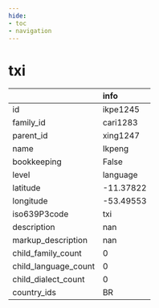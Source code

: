 ```yaml
---
hide:
- toc
- navigation
---
```

# txi
|                      | info      |
|:---------------------|:----------|
| id                   | ikpe1245  |
| family_id            | cari1283  |
| parent_id            | xing1247  |
| name                 | Ikpeng    |
| bookkeeping          | False     |
| level                | language  |
| latitude             | -11.37822 |
| longitude            | -53.49553 |
| iso639P3code         | txi       |
| description          | nan       |
| markup_description   | nan       |
| child_family_count   | 0         |
| child_language_count | 0         |
| child_dialect_count  | 0         |
| country_ids          | BR        |